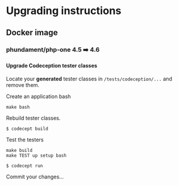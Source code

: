 # Upgrading instructions

## Docker image

### phundament/php-one 4.5 :arrow_right: 4.6

#### Upgrade Codeception tester classes

Locate your **generated** tester classes in `/tests/codeception/...` and remove them.

Create an application bash

    make bash
    
Rebuild tester classes.

    $ codecept build
    
Test the testers

    make build
    make TEST up setup bash

    $ codecept run
    
Commit your changes...        
